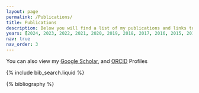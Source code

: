 ```yaml
---
layout: page
permalink: /Publications/
title: Publications
description: Below you will find a list of my publications and links to download them. Note that they are provided here to ensure timely dissemination of scholarly and technical work. Copyright and all rights therein are retained by authors or by other copyright holders.
years: [2024, 2023, 2022, 2021, 2020, 2019, 2018, 2017, 2016, 2015, 2014, 2013]
nav: true
nav_order: 3
---
```

You can also view my [Google Scholar](https://scholar.google.com/citations?hl=en&user=TySIJ-QAAAAJ),  and [ORCID](https://orcid.org/0000-0002-9717-1804) Profiles
<!-- _pages/publications.md -->

<!-- Bibsearch Feature -->

{% include bib_search.liquid %}

<div class="publications">

{% bibliography %}

</div>
